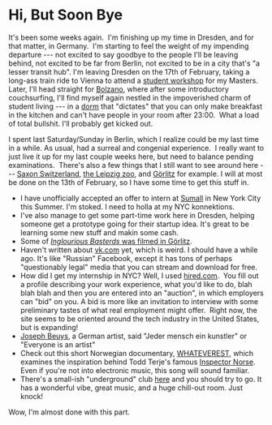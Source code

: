 <!--
slug: hi-but-soon-bye
date: Tue Jan 28 2014 08:17:00 GMT-0800 (Pacific Standard Time)
tags: todd terje, whateverest, Berlin, sumall, nyc, dresden, departure, Bolzano, lasts, dorm, couchsurfing
title: Hi, But Soon Bye
id: 74839530750
link: http://blog.mhgbrown.is/post/74839530750/hi-but-soon-bye
raw: {"type":"text","blog_name":"mhgbrown-writing","blog":{"name":"mhgbrown-writing","title":"","description":"","url":"http://blog.mhgbrown.is/","uuid":"t:ePEJSJNMnTiNT1c2s-GWmw","updated":1455741575},"id":74839530750,"post_url":"http://blog.mhgbrown.is/post/74839530750/hi-but-soon-bye","slug":"hi-but-soon-bye","date":"2014-01-28 16:17:00 GMT","timestamp":1390925820,"state":"published","format":"html","reblog_key":"PwIpA0eW","tags":["todd terje","whateverest","Berlin","sumall","nyc","dresden","departure","Bolzano","lasts","dorm","couchsurfing"],"short_url":"https://tmblr.co/ZYX4lq15io9p_","summary":"Hi, But Soon Bye","is_blocks_post_format":false,"recommended_source":null,"recommended_color":null,"note_count":1,"title":"Hi, But Soon Bye","body":"<p>It&rsquo;s been some weeks again.  I&rsquo;m finishing up my time in Dresden, and for that matter, in Germany.  I&rsquo;m starting to feel the weight of my impending departure — not excited to say goodbye to the people I&rsquo;ll be leaving behind, not excited to be far from Berlin, not excited to be in a city that&rsquo;s &ldquo;a lesser transit hub&rdquo;. I&rsquo;m leaving Dresden on the 17th of February, taking a long-ass train ride to Vienna to attend a <a href=\"http://logic.at/emclworkshop14/\">student workshop</a> for my Masters. Later, I&rsquo;ll head straight for <a href=\"https://www.google.de/maps/preview/place/Bolzano,+Italy/@46.4892366,11.3471577,14z/data=!3m1!4b1!4m2!3m1!1s0x47829c2b419e7049:0x652b694f348b432a\">Bolzano</a>, where after some introductory couchsurfing, I&rsquo;ll find myself again nestled in the impoverished charm of student living — in a <a href=\"http://www.rainerum.it/home/\">dorm</a> that &ldquo;dictates&rdquo; that you can only make breakfast in the kitchen and can&rsquo;t have people in your room after 23:00.  What a load of total bullshit. I&rsquo;ll probably get kicked out. </p>\n<p>I spent last Saturday/Sunday in Berlin, which I realize could be my last time in a while. As usual, had a surreal and congenial experience.  I really want to just live it up for my last couple weeks here, but need to balance pending examinations.  There&rsquo;s also a few things that I still want to see around here — <a href=\"https://www.google.de/maps/preview/place/Saxon+Switzerland/@50.9333327,14.2,15z/data=!3m1!4b1!4m2!3m1!1s0x4709a6852463563b:0xe7787b6d81b3e8f0\">Saxon Switzerland</a>, <a href=\"https://www.google.de/maps/preview/place//@51.3509575,12.3680836,16z/data=!3m1!4b1!4m2!3m1!1s0x0:0x84f9c448d8df3ff4\">the Leipzig zoo</a>, and <a href=\"https://www.google.de/maps/preview/place/gorlitz+germany/@51.13999,14.9649354,11z/data=!3m1!4b1!4m2!3m1!1s0x4708dc31a78fee7f:0x5e9effc1a38b3b57\">Görlitz</a> for example. I will at most be done on the 13th of February, so I have some time to get this stuff in.</p>\n<ul><li>I have unofficially accepted an offer to intern at <a href=\"https://sumall.com/\">Sumall</a> in New York City this Summer. I&rsquo;m stoked. I need to holla at my NYC konnektions.</li>\n<li>I&rsquo;ve also manage to get some part-time work here in Dresden, helping someone get a prototype going for their startup idea. It&rsquo;s great to be learning some new stuff and makin some cash.</li>\n<li>Some of <a href=\"http://en.wikipedia.org/wiki/G%C3%B6rlitz#G.C3.B6rlitz_in_popular_culture\"><em>Inglourious Basterds</em> was filmed in Görlitz</a>.</li>\n<li>Haven&rsquo;t written about <a href=\"http://vk.com/\">vk.com</a> yet, which is weird. I should have a while ago. It&rsquo;s like &ldquo;Russian&rdquo; Facebook, except it has tons of perhaps &ldquo;questionably legal&rdquo; media that you can stream and download for free.</li>\n<li>How did I get my internship in NYC? Well, I used <a href=\"https://hired.com/\">hired.com</a>.  You fill out a profile describing your work experience, what you&rsquo;d like to do, blah blah blah and then you are entered into an &ldquo;auction&rdquo;, in which employers can &ldquo;bid&rdquo; on you. A bid is more like an invitation to interview with some preliminary tastes of what real employment might offer.  Right now, the site seems to be oriented around the tech industry in the United States, but is expanding!</li>\n<li><a href=\"http://en.wikipedia.org/wiki/Joseph_Beuys\">Joseph Beuys</a>, a German artist, said &quot;Jeder mensch ein kunstler&quot; or &ldquo;Everyone is an artist&rdquo;</li>\n<li>Check out this short Norwegian documentary, <a href=\"http://vimeo.com/58444378\">WHATEVEREST</a>, which examines the inspiration behind Todd Terje&rsquo;s famous <a href=\"http://www.youtube.com/watch?v=ebjXsc0UjdQ\">Inspector Norse</a>. Even if you&rsquo;re not into electronic music, this song will sound familiar.</li>\n<li>There&rsquo;s a small-ish &ldquo;underground&rdquo; club <a href=\"https://www.google.com/maps/preview/place//@52.5007022,13.4728237,673m/data=!3m1!1e3!4m2!3m1!1s0x47a84efa91629327:0x39cba96b39c972ee?hl=en\">here</a> and you should try to go. It has a wonderful vibe, great music, and a huge chill-out room. Just knock!</li>\n</ul>\n<p>Wow, I&rsquo;m almost done with this part.</p>","reblog":{"comment":"<p>It’s been some weeks again.  I’m finishing up my time in Dresden, and for that matter, in Germany.  I’m starting to feel the weight of my impending departure — not excited to say goodbye to the people I’ll be leaving behind, not excited to be far from Berlin, not excited to be in a city that’s “a lesser transit hub”. I’m leaving Dresden on the 17th of February, taking a long-ass train ride to Vienna to attend a <a href=\"http://logic.at/emclworkshop14/\">student workshop</a> for my Masters. Later, I’ll head straight for <a href=\"https://www.google.de/maps/preview/place/Bolzano,+Italy/@46.4892366,11.3471577,14z/data=!3m1!4b1!4m2!3m1!1s0x47829c2b419e7049:0x652b694f348b432a\">Bolzano</a>, where after some introductory couchsurfing, I’ll find myself again nestled in the impoverished charm of student living — in a <a href=\"http://www.rainerum.it/home/\">dorm</a> that “dictates” that you can only make breakfast in the kitchen and can’t have people in your room after 23:00.  What a load of total bullshit. I’ll probably get kicked out. </p>\n<p>I spent last Saturday/Sunday in Berlin, which I realize could be my last time in a while. As usual, had a surreal and congenial experience.  I really want to just live it up for my last couple weeks here, but need to balance pending examinations.  There’s also a few things that I still want to see around here — <a href=\"https://www.google.de/maps/preview/place/Saxon+Switzerland/@50.9333327,14.2,15z/data=!3m1!4b1!4m2!3m1!1s0x4709a6852463563b:0xe7787b6d81b3e8f0\">Saxon Switzerland</a>, <a href=\"https://www.google.de/maps/preview/place//@51.3509575,12.3680836,16z/data=!3m1!4b1!4m2!3m1!1s0x0:0x84f9c448d8df3ff4\">the Leipzig zoo</a>, and <a href=\"https://www.google.de/maps/preview/place/gorlitz+germany/@51.13999,14.9649354,11z/data=!3m1!4b1!4m2!3m1!1s0x4708dc31a78fee7f:0x5e9effc1a38b3b57\">Görlitz</a> for example. I will at most be done on the 13th of February, so I have some time to get this stuff in.</p>\n<ul><li>I have unofficially accepted an offer to intern at <a href=\"https://sumall.com/\">Sumall</a> in New York City this Summer. I’m stoked. I need to holla at my NYC konnektions.</li>\n<li>I’ve also manage to get some part-time work here in Dresden, helping someone get a prototype going for their startup idea. It’s great to be learning some new stuff and makin some cash.</li>\n<li>Some of <a href=\"http://en.wikipedia.org/wiki/G%C3%B6rlitz#G.C3.B6rlitz_in_popular_culture\"><em>Inglourious Basterds</em> was filmed in Görlitz</a>.</li>\n<li>Haven’t written about <a href=\"http://vk.com/\">vk.com</a> yet, which is weird. I should have a while ago. It’s like “Russian” Facebook, except it has tons of perhaps “questionably legal” media that you can stream and download for free.</li>\n<li>How did I get my internship in NYC? Well, I used <a href=\"https://hired.com/\">hired.com</a>.  You fill out a profile describing your work experience, what you’d like to do, blah blah blah and then you are entered into an “auction”, in which employers can “bid” on you. A bid is more like an invitation to interview with some preliminary tastes of what real employment might offer.  Right now, the site seems to be oriented around the tech industry in the United States, but is expanding!</li>\n<li><a href=\"http://en.wikipedia.org/wiki/Joseph_Beuys\">Joseph Beuys</a>, a German artist, said \"Jeder mensch ein kunstler\" or “Everyone is an artist”</li>\n<li>Check out this short Norwegian documentary, <a href=\"http://vimeo.com/58444378\">WHATEVEREST</a>, which examines the inspiration behind Todd Terje’s famous <a href=\"http://www.youtube.com/watch?v=ebjXsc0UjdQ\">Inspector Norse</a>. Even if you’re not into electronic music, this song will sound familiar.</li>\n<li>There’s a small-ish “underground” club <a href=\"https://www.google.com/maps/preview/place//@52.5007022,13.4728237,673m/data=!3m1!1e3!4m2!3m1!1s0x47a84efa91629327:0x39cba96b39c972ee?hl=en\">here</a> and you should try to go. It has a wonderful vibe, great music, and a huge chill-out room. Just knock!</li>\n</ul><p>Wow, I’m almost done with this part.</p>","tree_html":""},"trail":[{"blog":{"name":"mhgbrown-writing","active":true,"theme":{"header_full_width":2448,"header_full_height":3264,"header_focus_width":2048,"header_focus_height":1152,"avatar_shape":"circle","background_color":"#FAFAFA","body_font":"Helvetica Neue","header_bounds":"997,2351,2266,96","header_image":"https://static.tumblr.com/4b23ec7fb988076e81306480748de0b1/aqgwfuh/OUkncja1l/tumblr_static_5q6zyxvvxkco0k440g4kokosg.jpg","header_image_focused":"https://static.tumblr.com/4b23ec7fb988076e81306480748de0b1/aqgwfuh/SPuncja1u/tumblr_static_tumblr_static_5q6zyxvvxkco0k440g4kokosg_focused_v3.jpg","header_image_scaled":"https://static.tumblr.com/4b23ec7fb988076e81306480748de0b1/aqgwfuh/OUkncja1l/tumblr_static_5q6zyxvvxkco0k440g4kokosg_2048_v2.jpg","header_stretch":true,"link_color":"#529ECC","show_avatar":true,"show_description":true,"show_header_image":true,"show_title":true,"title_color":"#444444","title_font":"Gibson","title_font_weight":"bold"},"share_likes":false,"share_following":false,"can_be_followed":true},"post":{"id":"74839530750"},"content_raw":"<p>It’s been some weeks again.  I’m finishing up my time in Dresden, and for that matter, in Germany.  I’m starting to feel the weight of my impending departure — not excited to say goodbye to the people I’ll be leaving behind, not excited to be far from Berlin, not excited to be in a city that’s “a lesser transit hub”. I’m leaving Dresden on the 17th of February, taking a long-ass train ride to Vienna to attend a <a href=\"http://logic.at/emclworkshop14/\">student workshop</a> for my Masters. Later, I’ll head straight for <a href=\"https://www.google.de/maps/preview/place/Bolzano,+Italy/@46.4892366,11.3471577,14z/data=!3m1!4b1!4m2!3m1!1s0x47829c2b419e7049:0x652b694f348b432a\">Bolzano</a>, where after some introductory couchsurfing, I’ll find myself again nestled in the impoverished charm of student living — in a <a href=\"http://www.rainerum.it/home/\">dorm</a> that “dictates” that you can only make breakfast in the kitchen and can’t have people in your room after 23:00.  What a load of total bullshit. I’ll probably get kicked out. </p>\n<p>I spent last Saturday/Sunday in Berlin, which I realize could be my last time in a while. As usual, had a surreal and congenial experience.  I really want to just live it up for my last couple weeks here, but need to balance pending examinations.  There’s also a few things that I still want to see around here — <a href=\"https://www.google.de/maps/preview/place/Saxon+Switzerland/@50.9333327,14.2,15z/data=!3m1!4b1!4m2!3m1!1s0x4709a6852463563b:0xe7787b6d81b3e8f0\">Saxon Switzerland</a>, <a href=\"https://www.google.de/maps/preview/place//@51.3509575,12.3680836,16z/data=!3m1!4b1!4m2!3m1!1s0x0:0x84f9c448d8df3ff4\">the Leipzig zoo</a>, and <a href=\"https://www.google.de/maps/preview/place/gorlitz+germany/@51.13999,14.9649354,11z/data=!3m1!4b1!4m2!3m1!1s0x4708dc31a78fee7f:0x5e9effc1a38b3b57\">Görlitz</a> for example. I will at most be done on the 13th of February, so I have some time to get this stuff in.</p>\n<ul><li>I have unofficially accepted an offer to intern at <a href=\"https://sumall.com/\">Sumall</a> in New York City this Summer. I’m stoked. I need to holla at my NYC konnektions.</li>\n<li>I’ve also manage to get some part-time work here in Dresden, helping someone get a prototype going for their startup idea. It’s great to be learning some new stuff and makin some cash.</li>\n<li>Some of <a href=\"http://en.wikipedia.org/wiki/G%C3%B6rlitz#G.C3.B6rlitz_in_popular_culture\"><em>Inglourious Basterds</em> was filmed in Görlitz</a>.</li>\n<li>Haven’t written about <a href=\"http://vk.com/\">vk.com</a> yet, which is weird. I should have a while ago. It’s like “Russian” Facebook, except it has tons of perhaps “questionably legal” media that you can stream and download for free.</li>\n<li>How did I get my internship in NYC? Well, I used <a href=\"https://hired.com/\">hired.com</a>.  You fill out a profile describing your work experience, what you’d like to do, blah blah blah and then you are entered into an “auction”, in which employers can “bid” on you. A bid is more like an invitation to interview with some preliminary tastes of what real employment might offer.  Right now, the site seems to be oriented around the tech industry in the United States, but is expanding!</li>\n<li><a href=\"http://en.wikipedia.org/wiki/Joseph_Beuys\">Joseph Beuys</a>, a German artist, said \"Jeder mensch ein kunstler\" or “Everyone is an artist”</li>\n<li>Check out this short Norwegian documentary, <a href=\"http://vimeo.com/58444378\">WHATEVEREST</a>, which examines the inspiration behind Todd Terje’s famous <a href=\"http://www.youtube.com/watch?v=ebjXsc0UjdQ\">Inspector Norse</a>. Even if you’re not into electronic music, this song will sound familiar.</li>\n<li>There’s a small-ish “underground” club <a href=\"https://www.google.com/maps/preview/place//@52.5007022,13.4728237,673m/data=!3m1!1e3!4m2!3m1!1s0x47a84efa91629327:0x39cba96b39c972ee?hl=en\">here</a> and you should try to go. It has a wonderful vibe, great music, and a huge chill-out room. Just knock!</li>\n</ul><p>Wow, I’m almost done with this part.</p>","content":"<p>It&rsquo;s been some weeks again. &nbsp;I&rsquo;m finishing up my time in Dresden, and for that matter, in Germany. &nbsp;I&rsquo;m starting to feel the weight of my impending departure &mdash; not excited to say goodbye to the people I&rsquo;ll be leaving behind, not excited to be far from Berlin, not excited to be in a city that&rsquo;s &ldquo;a lesser transit hub&rdquo;. I&rsquo;m leaving Dresden on the 17th of February, taking a long-ass train ride to Vienna to attend a <a href=\"http://logic.at/emclworkshop14/\">student workshop</a> for my Masters. Later, I&rsquo;ll head straight for <a href=\"https://www.google.de/maps/preview/place/Bolzano,+Italy/@46.4892366,11.3471577,14z/data=!3m1!4b1!4m2!3m1!1s0x47829c2b419e7049:0x652b694f348b432a\">Bolzano</a>, where after some introductory couchsurfing, I&rsquo;ll find myself again nestled in the impoverished charm of student living &mdash; in a <a href=\"http://www.rainerum.it/home/\">dorm</a> that &ldquo;dictates&rdquo; that you can only make breakfast in the kitchen and can&rsquo;t have people in your room after 23:00. &nbsp;What a load of total bullshit. I&rsquo;ll probably get kicked out.&nbsp;</p>\n<p>I spent last Saturday/Sunday in Berlin, which I realize could be my last time in a while. As usual, had a surreal and congenial experience. &nbsp;I really want to just live it up for my last couple weeks here, but need to balance pending examinations. &nbsp;There&rsquo;s also a few things that I still want to see around here &mdash; <a href=\"https://www.google.de/maps/preview/place/Saxon+Switzerland/@50.9333327,14.2,15z/data=!3m1!4b1!4m2!3m1!1s0x4709a6852463563b:0xe7787b6d81b3e8f0\">Saxon Switzerland</a>,&nbsp;<a href=\"https://www.google.de/maps/preview/place//@51.3509575,12.3680836,16z/data=!3m1!4b1!4m2!3m1!1s0x0:0x84f9c448d8df3ff4\">the Leipzig zoo</a>, and&nbsp;<a href=\"https://www.google.de/maps/preview/place/gorlitz+germany/@51.13999,14.9649354,11z/data=!3m1!4b1!4m2!3m1!1s0x4708dc31a78fee7f:0x5e9effc1a38b3b57\">G&ouml;rlitz</a>&nbsp;for example. I will at most be done on the 13th of February, so I have some time to get this stuff in.</p>\n<ul><li>I have unofficially accepted an offer to intern at <a href=\"https://sumall.com/\">Sumall</a> in New York City this Summer. I&rsquo;m stoked. I need to holla at my NYC konnektions.</li>\n<li>I&rsquo;ve also manage to get some part-time work here in Dresden, helping someone get a prototype going for their startup idea. It&rsquo;s great to be learning some new stuff and makin some cash.</li>\n<li>Some of&nbsp;<a href=\"http://en.wikipedia.org/wiki/G%C3%B6rlitz#G.C3.B6rlitz_in_popular_culture\"><em>Inglourious Basterds</em> was filmed in G&ouml;rlitz</a>.</li>\n<li>Haven&rsquo;t written about <a href=\"http://vk.com/\">vk.com</a> yet, which is weird. I should have a while ago. It&rsquo;s like &ldquo;Russian&rdquo; Facebook, except it has tons of perhaps &ldquo;questionably legal&rdquo; media that you can stream and download for free.</li>\n<li>How did I get my internship in NYC? Well, I used <a href=\"https://hired.com/\">hired.com</a>. &nbsp;You fill out a profile describing your work experience, what you&rsquo;d like to do, blah blah blah and then you are entered into an &ldquo;auction&rdquo;, in which employers can &ldquo;bid&rdquo; on you. A bid is more like an invitation to interview with some preliminary tastes of what real employment might offer. &nbsp;Right now, the site seems to be oriented around the tech industry in the United States, but is expanding!</li>\n<li><a href=\"http://en.wikipedia.org/wiki/Joseph_Beuys\">Joseph Beuys</a>, a German artist, said&nbsp;\"Jeder mensch ein kunstler\" or &ldquo;Everyone is an artist&rdquo;</li>\n<li>Check out this short Norwegian documentary, <a href=\"http://vimeo.com/58444378\">WHATEVEREST</a>, which examines the inspiration behind Todd Terje&rsquo;s famous <a href=\"http://www.youtube.com/watch?v=ebjXsc0UjdQ\">Inspector Norse</a>. Even if you&rsquo;re not into electronic music, this song will sound familiar.</li>\n<li>There&rsquo;s a small-ish &ldquo;underground&rdquo; club <a href=\"https://www.google.com/maps/preview/place//@52.5007022,13.4728237,673m/data=!3m1!1e3!4m2!3m1!1s0x47a84efa91629327:0x39cba96b39c972ee?hl=en\">here</a> and you should try to go. It has a wonderful vibe, great music, and a huge chill-out room. Just knock!</li>\n</ul><p>Wow, I&rsquo;m almost done with this part.</p>","is_current_item":true,"is_root_item":true}],"can_like":false,"can_reblog":false,"can_send_in_message":true,"can_reply":false,"display_avatar":true}
publish: 2014-01-028
-->


Hi, But Soon Bye
================

It's been some weeks again.  I'm finishing up my time in Dresden, and
for that matter, in Germany.  I'm starting to feel the weight of my
impending departure --- not excited to say goodbye to the people I'll be
leaving behind, not excited to be far from Berlin, not excited to be in
a city that's "a lesser transit hub". I'm leaving Dresden on the 17th of
February, taking a long-ass train ride to Vienna to attend a [student
workshop](http://logic.at/emclworkshop14/) for my Masters. Later, I'll
head straight for
[Bolzano](https://www.google.de/maps/preview/place/Bolzano,+Italy/@46.4892366,11.3471577,14z/data=!3m1!4b1!4m2!3m1!1s0x47829c2b419e7049:0x652b694f348b432a),
where after some introductory couchsurfing, I'll find myself again
nestled in the impoverished charm of student living --- in a
[dorm](http://www.rainerum.it/home/) that "dictates" that you can only
make breakfast in the kitchen and can't have people in your room after
23:00.  What a load of total bullshit. I'll probably get kicked out. 

I spent last Saturday/Sunday in Berlin, which I realize could be my last
time in a while. As usual, had a surreal and congenial experience.  I
really want to just live it up for my last couple weeks here, but need
to balance pending examinations.  There's also a few things that I still
want to see around here --- [Saxon
Switzerland](https://www.google.de/maps/preview/place/Saxon+Switzerland/@50.9333327,14.2,15z/data=!3m1!4b1!4m2!3m1!1s0x4709a6852463563b:0xe7787b6d81b3e8f0), [the
Leipzig
zoo](https://www.google.de/maps/preview/place//@51.3509575,12.3680836,16z/data=!3m1!4b1!4m2!3m1!1s0x0:0x84f9c448d8df3ff4),
and [Görlitz](https://www.google.de/maps/preview/place/gorlitz+germany/@51.13999,14.9649354,11z/data=!3m1!4b1!4m2!3m1!1s0x4708dc31a78fee7f:0x5e9effc1a38b3b57) for
example. I will at most be done on the 13th of February, so I have some
time to get this stuff in.

-   I have unofficially accepted an offer to intern at
    [Sumall](https://sumall.com/) in New York City this Summer. I'm
    stoked. I need to holla at my NYC konnektions.
-   I've also manage to get some part-time work here in Dresden, helping
    someone get a prototype going for their startup idea. It's great to
    be learning some new stuff and makin some cash.
-   Some of [*Inglourious Basterds* was filmed in
    Görlitz](http://en.wikipedia.org/wiki/G%C3%B6rlitz#G.C3.B6rlitz_in_popular_culture).
-   Haven't written about [vk.com](http://vk.com/) yet, which is weird.
    I should have a while ago. It's like "Russian" Facebook, except it
    has tons of perhaps "questionably legal" media that you can stream
    and download for free.
-   How did I get my internship in NYC? Well, I used
    [hired.com](https://hired.com/).  You fill out a profile describing
    your work experience, what you'd like to do, blah blah blah and then
    you are entered into an "auction", in which employers can "bid" on
    you. A bid is more like an invitation to interview with some
    preliminary tastes of what real employment might offer.  Right now,
    the site seems to be oriented around the tech industry in the United
    States, but is expanding!
-   [Joseph Beuys](http://en.wikipedia.org/wiki/Joseph_Beuys), a German
    artist, said \"Jeder mensch ein kunstler\" or "Everyone is an
    artist"
-   Check out this short Norwegian documentary,
    [WHATEVEREST](http://vimeo.com/58444378), which examines the
    inspiration behind Todd Terje's famous [Inspector
    Norse](http://www.youtube.com/watch?v=ebjXsc0UjdQ). Even if you're
    not into electronic music, this song will sound familiar.
-   There's a small-ish "underground" club
    [here](https://www.google.com/maps/preview/place//@52.5007022,13.4728237,673m/data=!3m1!1e3!4m2!3m1!1s0x47a84efa91629327:0x39cba96b39c972ee?hl=en)
    and you should try to go. It has a wonderful vibe, great music, and
    a huge chill-out room. Just knock!

Wow, I'm almost done with this part.

